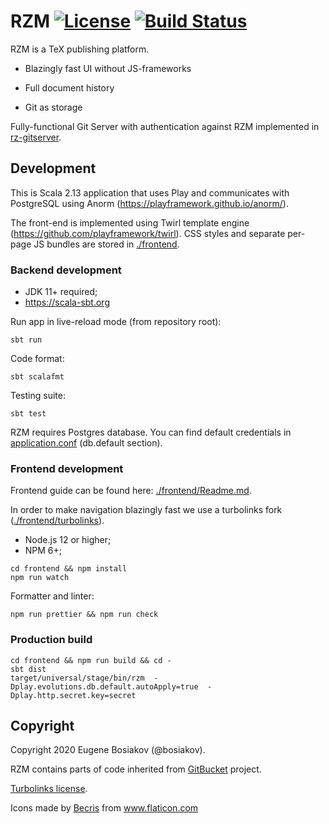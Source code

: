 # RZM [![License](https://img.shields.io/badge/License-Apache%202.0-blue.svg)](https://github.com/rz-platform/rzm/blob/master/LICENSE) [![Build Status](https://github.com/rz-platform/rzm/workflows/test_backend/badge.svg)](https://github.com/rz-platform/rzm/actions)


RZM is a TeX publishing platform.

* Blazingly fast UI without JS-frameworks

* Full document history

* Git as storage

Fully-functional Git Server with authentication against RZM implemented in [rz-gitserver](https://github.com/rz-platform/rz-gitserver).

## Development

This is Scala 2.13 application that uses Play and communicates with PostgreSQL using Anorm (https://playframework.github.io/anorm/).

The front-end is implemented using Twirl template engine (https://github.com/playframework/twirl). CSS styles and separate per-page JS bundles are stored in [./frontend](./frontend).

### Backend development


* JDK 11+ required;
* https://scala-sbt.org

Run app in live-reload mode (from repository root):

```
sbt run
```

Code format:

```
sbt scalafmt
```

Testing suite:

```
sbt test
```

RZM requires Postgres database. You can find default credentials in [application.conf](https://github.com/rz-platform/rzm/blob/master/conf/application.conf) (db.default section).


### Frontend development

Frontend guide can be found here: [./frontend/Readme.md](./frontend/Readme.md).

In order to make navigation blazingly fast we use a turbolinks fork ([./frontend/turbolinks](./frontend/turbolinks/README.md)).

* Node.js 12 or higher;
* NPM 6+;

```
cd frontend && npm install
npm run watch
```

Formatter and linter:

```
npm run prettier && npm run check
```


### Production build

```
cd frontend && npm run build && cd -
sbt dist
target/universal/stage/bin/rzm  -Dplay.evolutions.db.default.autoApply=true  -Dplay.http.secret.key=secret
```

## Copyright

Copyright 2020 Eugene Bosiakov (@bosiakov).

RZM contains parts of code inherited from [GitBucket](https://github.com/gitbucket/gitbucket) project.

[Turbolinks license](./frontend/turbolinks/README.md).

Icons made by <a href="https://www.flaticon.com/authors/becris" title="Becris">Becris</a> from <a href="https://www.flaticon.com/" title="Flaticon">www.flaticon.com</a>